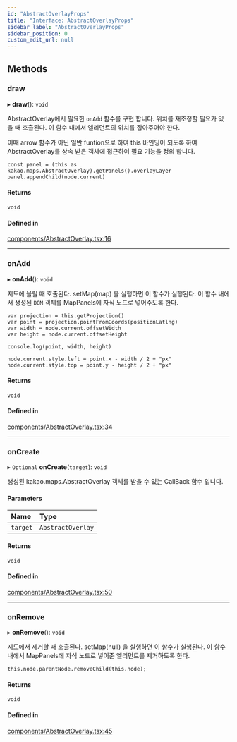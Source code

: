 ```yaml
---
id: "AbstractOverlayProps"
title: "Interface: AbstractOverlayProps"
sidebar_label: "AbstractOverlayProps"
sidebar_position: 0
custom_edit_url: null
---
```


## Methods

### draw

▸ **draw**(): `void`

AbstractOverlay에서 필요한 `onAdd` 함수를 구현 합니다.
위치를 재조정할 필요가 있을 때 호출된다.
이 함수 내에서 엘리먼트의 위치를 잡아주어야 한다.

이때 arrow 함수가 아닌 일반 funtion으로 하여 this 바인딩이 되도록 하여 AbstractOverlay를 상속 받은 객체에 접근하여 필요 기능을 정의 합니다.
```tsx
const panel = (this as kakao.maps.AbstractOverlay).getPanels().overlayLayer
panel.appendChild(node.current)
```

#### Returns

`void`

#### Defined in

[components/AbstractOverlay.tsx:16](https://github.com/JaeSeoKim/react-kakao-maps-sdk/blob/fb6f0aa/src/components/AbstractOverlay.tsx#L16)

___

### onAdd

▸ **onAdd**(): `void`

지도에 올릴 때 호출된다.
setMap(map) 을 실행하면 이 함수가 실행된다.
이 함수 내에서 생성된 `DOM` 객체를 MapPanels에 자식 노드로 넣어주도록 한다.

```tsx
var projection = this.getProjection()
var point = projection.pointFromCoords(positionLatlng)
var width = node.current.offsetWidth
var height = node.current.offsetHeight

console.log(point, width, height)

node.current.style.left = point.x - width / 2 + "px"
node.current.style.top = point.y - height / 2 + "px"
```

#### Returns

`void`

#### Defined in

[components/AbstractOverlay.tsx:34](https://github.com/JaeSeoKim/react-kakao-maps-sdk/blob/fb6f0aa/src/components/AbstractOverlay.tsx#L34)

___

### onCreate

▸ `Optional` **onCreate**(`target`): `void`

생성된 kakao.maps.AbstractOverlay 객체를 받을 수 있는 CallBack 함수 입니다.

#### Parameters

| Name | Type |
| :------ | :------ |
| `target` | `AbstractOverlay` |

#### Returns

`void`

#### Defined in

[components/AbstractOverlay.tsx:50](https://github.com/JaeSeoKim/react-kakao-maps-sdk/blob/fb6f0aa/src/components/AbstractOverlay.tsx#L50)

___

### onRemove

▸ **onRemove**(): `void`

지도에서 제거할 때 호출된다.
setMap(null) 을 실행하면 이 함수가 실행된다.
이 함수 내에서 MapPanels에 자식 노드로 넣어준 엘리먼트를 제거하도록 한다.

```tsx
this.node.parentNode.removeChild(this.node);
```

#### Returns

`void`

#### Defined in

[components/AbstractOverlay.tsx:45](https://github.com/JaeSeoKim/react-kakao-maps-sdk/blob/fb6f0aa/src/components/AbstractOverlay.tsx#L45)
